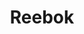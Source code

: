 ---
title: "Reebok"
url: /bengaluru/reebok-5th-cross-first-floor-phoenix-marketcity-krishnarajapuram/
shop: Kleidung
---